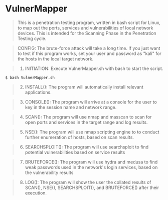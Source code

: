 # VulnerMapper

> This is a penetration testing program, written in bash script for Linux, to map out the ports, services and vulnerabilities of local network devices. This is intended for the Scanning Phase in the Penetration Testing cycle.

> CONFIG: The brute-force attack will take a long time. If you just want to test if this program works, set your user and password as "kali" for the hosts in the local target network.

> 1. INITIATION: Execute VulnerMapper.sh with bash to start the script.

    $ bash VulnerMapper.sh

> 2. INSTALL(): The program will automatically install relevant applications.


> 3. CONSOLE(): The program will arrive at a console for the user to key in the session name and network range.


> 4. SCAN(): The program will use nmap and masscan to scan for open ports and services in the target range and log results.


> 5. NSE(): The program will use nmap scripting engine to to conduct further enumeration of hosts, based on scan results.


> 6. SEARCHSPLOIT(): The program will use searchsploit to find potential vulnerabilities based on service results


> 7. BRUTEFORCE(): The program will use hydra and medusa to find weak passwords used in the network's login services, based on the vulnerability results


> 8. LOG(): The program will show the user the collated results of SCAN(), NSE(), SEARCHSPLOIT(), and BRUTEFORCE() after their execution.


